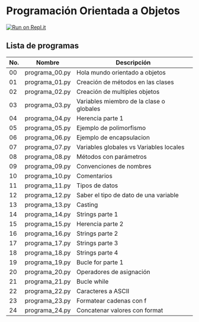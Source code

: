 # Programación Orientada a Objetos

[![Run on Repl.it](https://repl.it/badge/github/salvadorhm/poo)](https://repl.it/github/salvadorhm/poo)

## Lista de programas

|No.  | Nombre  | Descripción |
|---|---|---|
| 00 | programa_00.py | Hola mundo orientado a objetos |
| 01 | programa_01.py | Creación de métodos en las clases |
| 02 | programa_02.py | Creación de multiples objetos |
| 03 | programa_03.py | Variables miembro de la clase o globales |
| 04 | programa_04.py | Herencia parte 1|
| 05 | programa_05.py | Ejemplo de polimorfismo |
| 06 | programa_06.py | Ejemplo de encapsulacion |
| 07 | programa_07.py | Variables globales vs Variables locales |
| 08 | programa_08.py | Métodos con parámetros |
| 09 | programa_09.py | Convenciones de nombres |
| 10 | programa_10.py | Comentarios |
| 11 | programa_11.py | Tipos de datos |
| 12 | programa_12.py | Saber el tipo de dato de una variable |
| 13 | programa_13.py | Casting |
| 14 | programa_14.py | Strings parte 1 |
| 15 | programa_15.py | Herencia parte 2 |
| 16 | programa_16.py | Strings parte 2 |
| 17 | programa_17.py | Strings parte 3 |
| 18 | programa_18.py | Strings parte 4 |
| 19 | programa_19.py | Bucle for parte 1 |
| 20 | programa_20.py | Operadores de asignación |
| 21 | programa_21.py | Bucle while |
| 22 | programa_22.py | Caracteres a ASCII |
| 23 | programa_23.py | Formatear cadenas con f |
| 24 | programa_24.py | Concatenar valores con format |